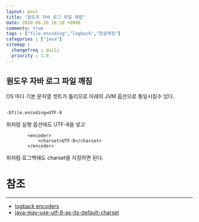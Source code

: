 ```yaml
---
layout: post
title: "원도우 자바 로그 파일 깨짐"
date: 2020-06-26 18:10 +0900
comments: true
tags : ["file.encoding","logback","한글깨짐"]
categories : ["java"]
sitemap :
  changefreq : daily
  priority : 1.0
---
```

## 원도우 자바 로그 파일 깨짐

OS 마다 기본 문자열 셋트가 틀리므로 아래의 JVM 옵션으로 통일시킬수 있다.

```

-Dfile.encoding=UTF-8

```

위처럼 실행 옵션에도 UTF-8을 넣고 

```
        <encoder>
            <charset>UTF-8</charset>
        </encoder>

```

위처럼 로그백에도 charset을 지정하면 된다.

# 참조
-----
* [logback encoders](http://logback.qos.ch/manual/encoders.html)
* [java-may-use-utf-8-as-its-default-charset](https://dzone.com/articles/java-may-use-utf-8-as-its-default-charset)
